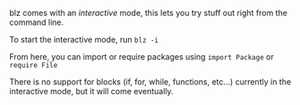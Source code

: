 blz comes with an _interactive_ mode, this lets you try stuff out right from the command line.

To start the interactive mode, run `blz -i`

From here, you can import or require packages using `import Package` or `require File`

There is no support for blocks (if, for, while, functions, etc...) currently in the interactive mode, but it will come eventually.